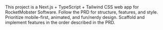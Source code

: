 <!-- Use this file to provide workspace-specific custom instructions to Copilot. For more details, visit https://code.visualstudio.com/docs/copilot/copilot-customization#_use-a-githubcopilotinstructionsmd-file -->

This project is a Next.js + TypeScript + Tailwind CSS web app for RocketMobster Software. Follow the PRD for structure, features, and style. Prioritize mobile-first, animated, and fun/nerdy design. Scaffold and implement features in the order described in the PRD.
